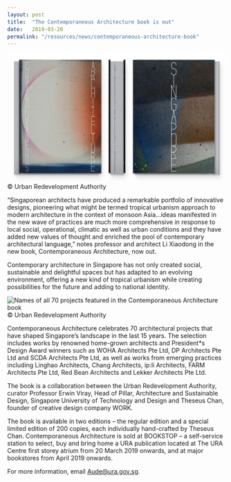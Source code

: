 ```yaml
---
layout: post
title:  "The Contemporaneous Architecture book is out"
date:   2019-03-20
permalink: "/resources/news/contemporaneous-architecture-book"
---
```

![Special edition cover of the Contemporaneous Architecture book](/images/CAbook_special_edition_cover.jpg)
© Urban Redevelopment Authority

“Singaporean architects have produced a remarkable portfolio of innovative designs, pioneering what might be termed tropical urbanism approach to modern architecture in the context of monsoon Asia…ideas manifested in the new wave of practices are much more comprehensive in response to local social, operational, climatic as well as urban conditions and they have added new values of thought and enriched the pool of contemporary architectural language,” notes professor and architect Li Xiaodong in the new book, Contemporaneous Architecture, now out. 

Contemporary architecture in Singapore has not only created social, sustainable and delightful spaces but has adapted to an evolving environment, offering a new kind of tropical urbanism while creating possibilities for the future and adding to national identity. 

![Names of all 70 projects featured in the Contemporaneous Architecture book](/images/CAbook_all_projects_2019.jpg)
© Urban Redevelopment Authority

Contemporaneous Architecture celebrates 70 architectural projects that have shaped Singapore’s landscape in the last 15 years. The selection includes works by renowned home-grown architects and President*s Design Award winners such as WOHA Architects Pte Ltd, DP Architects Pte Ltd and SCDA Architects Pte Ltd, as well as works from emerging practices including Linghao Architects, Chang Architects, ip:li Architects, FARM Architects Pte Ltd, Red Bean Architects and Lekker Architects Pte Ltd. 

The book is a collaboration between the Urban Redevelopment Authority, curator Professor Erwin Viray, Head of Pillar, Architecture and Sustainable Design, Singapore University of Technology and Design and Theseus Chan, founder of creative design company WORK. 

The book is available in two editions – the regular edition and a special limited edition of 200 copies, each individually hand-crafted by Theseus Chan. Contemporaneous Architecture is sold at BOOKSTOP – a self-service station to select, buy and bring home a URA publication located at The URA Centre first storey atrium from 20 March 2019 onwards, and at major bookstores from April 2019 onwards. 

For more information, email Aude@ura.gov.sg. 



